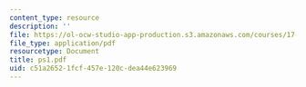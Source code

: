 ```yaml
---
content_type: resource
description: ''
file: https://ol-ocw-studio-app-production.s3.amazonaws.com/courses/17-872-quantitative-research-in-political-science-and-public-policy-spring-2004/c51a26521fcf457e120cdea44e623969_ps1.pdf
file_type: application/pdf
resourcetype: Document
title: ps1.pdf
uid: c51a2652-1fcf-457e-120c-dea44e623969
---
```

